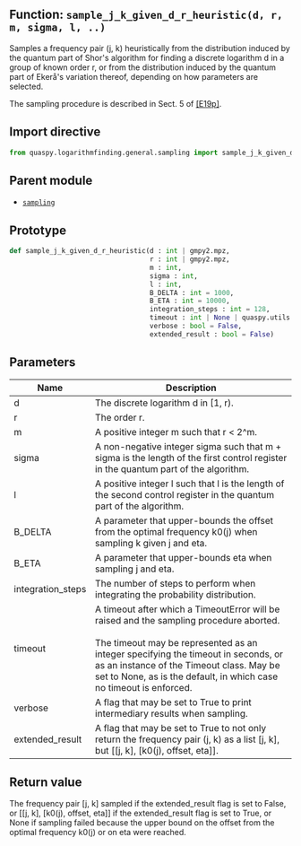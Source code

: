## Function: <code>sample\_j\_k\_given\_d\_r\_heuristic(d, r, m, sigma, l, ..)</code>
Samples a frequency pair (j, k) heuristically from the distribution induced by the quantum part of Shor's algorithm for finding a discrete logarithm d in a group of known order r, or from the distribution induced by the quantum part of Ekerå's variation thereof, depending on how parameters are selected.

The sampling procedure is described in Sect. 5 of [[E19p]](https://doi.org/10.48550/arXiv.1905.09084).

## Import directive
```python
from quaspy.logarithmfinding.general.sampling import sample_j_k_given_d_r_heuristic
```

## Parent module
- [<code>sampling</code>](README.md)

## Prototype
```python
def sample_j_k_given_d_r_heuristic(d : int | gmpy2.mpz,
                                   r : int | gmpy2.mpz,
                                   m : int,
                                   sigma : int,
                                   l : int,
                                   B_DELTA : int = 1000,
                                   B_ETA : int = 10000,
                                   integration_steps : int = 128,
                                   timeout : int | None | quaspy.utils.timeout.Timeout = None,
                                   verbose : bool = False,
                                   extended_result : bool = False)
```

## Parameters
| <b>Name</b> | <b>Description</b> |
| ----------- | ------------------ |
| d | The discrete logarithm d in [1, r). |
| r | The order r. |
| m | A positive integer m such that r < 2^m. |
| sigma | A non-negative integer sigma such that m + sigma is the length of the first control register in the quantum part of the algorithm. |
| l | A positive integer l such that l is the length of the second control register in the quantum part of the algorithm. |
| B_DELTA | A parameter that upper-bounds the offset from the optimal frequency k0(j) when sampling k given j and eta. |
| B_ETA | A parameter that upper-bounds eta when sampling j and eta. |
| integration_steps | The number of steps to perform when integrating the probability distribution. |
| timeout | A timeout after which a TimeoutError will be raised and the sampling procedure aborted.<br><br>The timeout may be represented as an integer specifying the timeout in seconds, or as an instance of the Timeout class. May be set to None, as is the default, in which case no timeout is enforced. |
| verbose | A flag that may be set to True to print intermediary results when sampling. |
| extended_result | A flag that may be set to True to not only return the frequency pair (j, k) as a list [j, k], but [[j, k], [k0(j), offset, eta]]. |

## Return value
The frequency pair [j, k] sampled if the extended_result flag is set to False, or [[j, k], [k0(j), offset, eta]] if the extended_result flag is set to True, or None if sampling failed because the upper bound on the offset from the optimal frequency k0(j) or on eta were reached.

